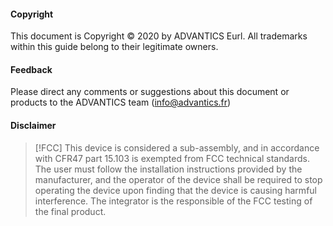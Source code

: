 #### Copyright
This document is Copyright © 2020 by ADVANTICS Eurl.
All trademarks within this guide belong to their legitimate owners.

#### Feedback
Please direct any comments or suggestions about this document or products to the ADVANTICS team (info@advantics.fr)

#### Disclaimer
> [!FCC]
> This device is considered a sub-assembly, and in accordance with CFR47 part 15.103 is exempted from
> FCC technical standards. The user must follow the installation instructions provided by the manufacturer,
> and the operator of the device shall be required to stop operating the device upon finding that the
> device is causing harmful interference. The integrator is the responsible of the FCC testing of the final product.